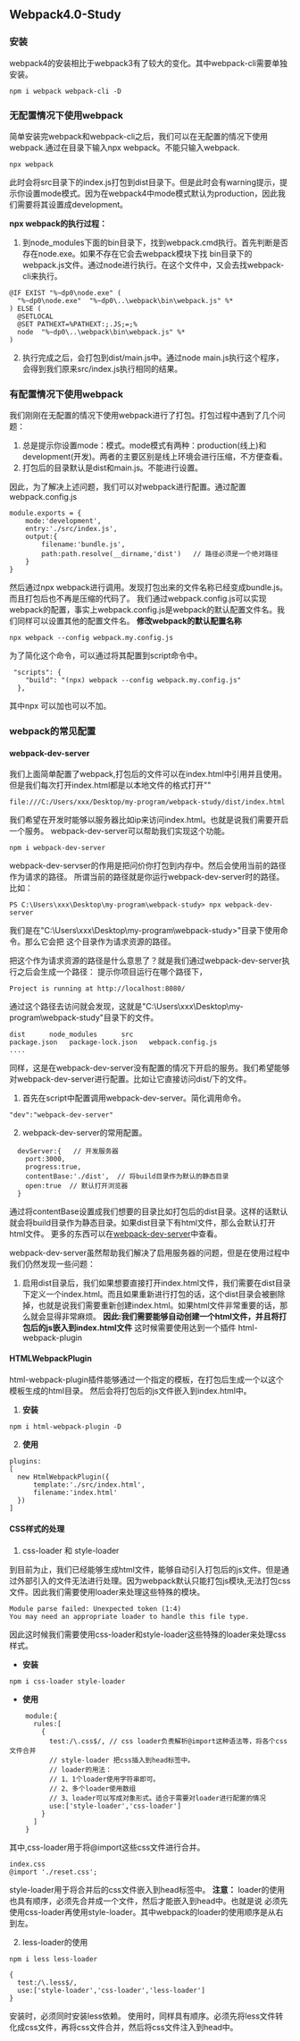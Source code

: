 ## Webpack4.0-Study

### 安装
webpack4的安装相比于webpack3有了较大的变化。其中webpack-cli需要单独安装。
```
npm i webpack webpack-cli -D
```

### 无配置情况下使用webpack
简单安装完webpack和webpack-cli之后，我们可以在无配置的情况下使用webpack.通过在目录下输入npx webpack。不能只输入webpack.
```
npx webpack
```
此时会将src目录下的index.js打包到dist目录下。但是此时会有warning提示，提示你设置mode模式。因为在webpack4中mode模式默认为production，因此我们需要将其设置成development。

**npx webpack的执行过程：** 
1. 到node_modules下面的bin目录下，找到webpack.cmd执行。首先判断是否存在node.exe。如果不存在它会去webpack模块下找
bin目录下的webpack.js文件。通过node进行执行。在这个文件中，又会去找webpack-cli来执行。
```
@IF EXIST "%~dp0\node.exe" (
  "%~dp0\node.exe"  "%~dp0\..\webpack\bin\webpack.js" %*
) ELSE (
  @SETLOCAL
  @SET PATHEXT=%PATHEXT:;.JS;=;%
  node  "%~dp0\..\webpack\bin\webpack.js" %*
)

```
2. 执行完成之后，会打包到dist/main.js中。通过node main.js执行这个程序，会得到我们原来src/index.js执行相同的结果。

### 有配置情况下使用webpack
我们刚刚在无配置的情况下使用webpack进行了打包。打包过程中遇到了几个问题：
1. 总是提示你设置mode：模式。mode模式有两种：production(线上)和development(开发)。两者的主要区别是线上环境会进行压缩，不方便查看。
2. 打包后的目录默认是dist和main.js。不能进行设置。

因此，为了解决上述问题，我们可以对webpack进行配置。通过配置webpack.config.js
```
module.exports = {
    mode:'development',
    entry:'./src/index.js',
    output:{
        filename:'bundle.js',
        path:path.resolve(__dirname,'dist')   // 路径必须是一个绝对路径
    }
}

```
然后通过npx webpack进行调用。发现打包出来的文件名称已经变成bundle.js。而且打包后也不再是压缩的代码了。
我们通过webpack.config.js可以实现webpack的配置，事实上webpack.config.js是webpack的默认配置文件名。我们同样可以设置其他的配置文件名。
**修改webpack的默认配置名称**
```
npx webpack --config webpack.my.config.js

```
为了简化这个命令，可以通过将其配置到script命令中。
```
 "scripts": {
    "build": "(npx) webpack --config webpack.my.config.js"
  },
```
其中npx 可以加也可以不加。

###  webpack的常见配置

#### webpack-dev-server
我们上面简单配置了webpack,打包后的文件可以在index.html中引用并且使用。但是我们每次打开index.html都是以本地文件的格式打开""
```
file:///C:/Users/xxx/Desktop/my-program/webpack-study/dist/index.html
```
我们希望在开发时能够以服务器比如ip来访问index.html。也就是说我们需要开启一个服务。
webpack-dev-server可以帮助我们实现这个功能。
```
npm i webpack-dev-server
```
webpack-dev-servser的作用是把问价你打包到内存中。然后会使用当前的路径作为请求的路径。
所谓当前的路径就是你运行webpack-dev-server时的路径。比如：
```
PS C:\Users\xxx\Desktop\my-program\webpack-study> npx webpack-dev-server
```
我们是在"C:\Users\xxx\Desktop\my-program\webpack-study>"目录下使用命令。那么它会把
这个目录作为请求资源的路径。

把这个作为请求资源的路径是什么意思了？就是我们通过webpack-dev-server执行之后会生成一个路径：
提示你项目运行在哪个路径下，
```
Project is running at http://localhost:8080/
```
通过这个路径去访问就会发现，这就是"C:\Users\xxx\Desktop\my-program\webpack-study"目录下的文件。
```
dist      node_modules      src
package.json   package-lock.json   webpack.config.js
....
```

同样，这是在webpack-dev-server没有配置的情况下开启的服务。我们希望能够对webpack-dev-server进行配置。比如让它直接访问dist/下的文件。
1. 首先在script中配置调用webpack-dev-server。简化调用命令。
```
"dev":"webpack-dev-server"
```
2. webpack-dev-server的常用配置。
```
  devServer:{   // 开发服务器
    port:3000,
    progress:true,
    contentBase:'./dist',  // 将build目录作为默认的静态目录
    open:true  // 默认打开浏览器
  }
```
通过将contentBase设置成我们想要的目录比如打包后的dist目录。这样的话默认就会将build目录作为静态目录。如果dist目录下有html文件，那么会默认打开html文件。
更多的东西可以在[webpack-dev-server](https://www.jianshu.com/p/5dd1a6ae1de9)中查看。

webpack-dev-server虽然帮助我们解决了启用服务器的问题，但是在使用过程中我们仍然发现一些问题：
1. 启用dist目录后，我们如果想要直接打开index.html文件，我们需要在dist目录下定义一个index.html。而且如果重新进行打包的话，这个dist目录会被删除掉，也就是说我们需要重新创建index.html。如果html文件非常重要的话，那么就会显得非常麻烦。
**因此:我们需要能够自动创建一个html文件，并且将打包后的js嵌入到index.html文件**
这时候需要使用达到一个插件 html-webpack-plugin

#### HTMLWebpackPlugin
html-webpack-plugin插件能够通过一个指定的模板，在打包后生成一个以这个模板生成的html目录。
然后会将打包后的js文件嵌入到index.html中。
1. **安装**
```
npm i html-webpack-plugin -D
```
2. **使用**
```
plugins:
[
  new HtmlWebpackPlugin({
      template:'./src/index.html',
      filename:'index.html'
  })
]

```
#### CSS样式的处理
1. css-loader 和 style-loader

到目前为止，我们已经能够生成html文件，能够自动引入打包后的js文件。但是通过外部引入的文件无法进行处理。因为webpack默认只能打包js模块,无法打包css文件。因此我们需要使用loader来处理这些特殊的模块。
```
Module parse failed: Unexpected token (1:4)
You may need an appropriate loader to handle this file type.
```
因此这时候我们需要使用css-loader和style-loader这些特殊的loader来处理css样式。
  - **安装**
  ```
  npm i css-loader style-loader
  ```
  - **使用**
```
    module:{
      rules:[
        {
          test:/\.css$/, // css loader负责解析@import这种语法等，将各个css文件合并
          // style-loader 把css插入到head标签中。
          // loader的用法：
          // 1、1个loader使用字符串即可。
          // 2、多个loader使用数组
          // 3、loader可以写成对象形式。适合于需要对loader进行配置的情况
          use:['style-loader','css-loader']
        }
      ]
    }
```
其中,css-loader用于将@import这些css文件进行合并。
```
index.css
@import './reset.css';
```
style-loader用于将合并后的css文件嵌入到head标签中。
**注意：** loader的使用也具有顺序，必须先合并成一个文件，然后才能嵌入到head中。也就是说
必须先使用css-loader再使用style-loader。其中webpack的loader的使用顺序是从右到左。

2. less-loader的使用
```
npm i less less-loader

{
  test:/\.less$/,
  use:['style-loader','css-loader','less-loader']
}
```
安装时，必须同时安装less依赖。
使用时，同样具有顺序。必须先将less文件转化成css文件，再将css文件合并，然后将css文件注入到head中。